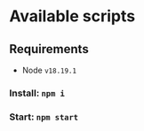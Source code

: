 # Available scripts

## Requirements

- Node `v18.19.1`

### Install: `npm i`

### Start: `npm start`

